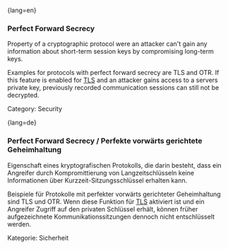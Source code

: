 {lang=en}
### Perfect Forward Secrecy

Property of a cryptographic protocol were an attacker can't gain any
information about short-term session keys by compromising long-term keys.

Examples for protocols with perfect forward secrecy are TLS and OTR. If this
feature is enabled for [TLS](#term-tls) and an attacker gains access to a servers private
key, previously recorded communication sessions can still not be decrypted.

Category: Security

{lang=de}
### Perfect Forward Secrecy / Perfekte vorwärts gerichtete Geheimhaltung

Eigenschaft eines kryptografischen Protokolls, die darin besteht, dass
ein Angreifer durch Kompromittierung von Langzeitschlüsseln keine
Informationen über Kurzzeit-Sitzungsschlüssel erhalten kann.

Beispiele für Protokolle mit perfekter vorwärts gerichteter
Geheimhaltung sind TLS und OTR. Wenn diese Funktion für
[TLS](#term-tls) aktiviert ist und ein Angreifer Zugriff auf den
privaten Schlüssel erhält, können früher aufgezeichnete
Kommunikationssitzungen dennoch nicht entschlüsselt werden.

Kategorie: Sicherheit


